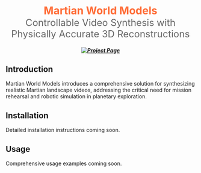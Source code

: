 
<p align="center">
  <span style="color: #ff6b35; font-weight: bold; font-size: 2em;"> Martian World Models</span><br>
  <span style="font-size: 1.8em; color: #666;">Controllable Video Synthesis with Physically Accurate 3D Reconstructions</span>
</p>

<h5 align="center">

[![Project Page](https://img.shields.io/badge/Project-Page-blue.svg)](https://marsgenai.github.io/)
</h5>


## Introduction

Martian World Models introduces a comprehensive solution for synthesizing realistic Martian landscape videos, addressing the critical need for mission rehearsal and robotic simulation in planetary exploration.




## Installation

Detailed installation instructions coming soon.

## Usage

Comprehensive usage examples coming soon.
